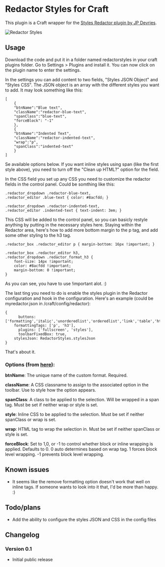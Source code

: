 Redactor Styles for Craft
===========

This plugin is a Craft wrapper for the [Styles Redactor plugin by JP Devries](https://github.com/jpdevries/styles).

![Redactor Styles](https://www.modmore.com/assets/uploads/redactor_custom_styles.png)


Usage
---
Download the code and put it in a folder named redactorstyles in your craft plugins folder. Go to Settings > Plugins 
and install it. You can now click on the plugin name to enter the settings.

In the settings you can add content to two fields, "Styles JSON Object" and "Styles CSS". The JSON object is an array 
with the different styles you want to add. It may look something like this:

    [
        { 
        "btnName":"Blue text", 
        "className":"redactor-blue-text", 
        "spanClass":"blue-text", 
        "forceBlock": "-1"
        },
        { 
        "btnName":"Indented Text", 
        "className":"redactor-indented-text", 
        "wrap":"p", 
        "spanClass":"indented-text" 
        }
    ]

Se available options below. If you want inline styles using span (like the first style above), you need to turn off the 
"Clean up HTML?" option for the field.  

In the CSS field you set up any CSS you need to customize the redactor fields in the 
control panel. Could be somthing like this:
 
    .redactor_dropdown .redactor-blue-text,
    .redactor_editor .blue-text { color: #8acfdd; }
    
    .redactor_dropdown .redactor-indented-text, 
    .redactor_editor .indented-text { text-indent: 3em; }

This CSS will be added to the control panel, so you can basicly restyle anything by putting in the necessary styles 
here. Staying within the Redactor area, here's how to add more bottom margin to the p tag, and add some other styling 
to the h3 tag.
 
    .redactor_box .redactor_editor p { margin-bottom: 16px !important; }
    
    .redactor_box .redactor_editor h3, 
    .redactor_dropdown .redactor_format_h3 { 
        font-size: 14px !important; 
        color: #8acfdd !important; 
        margin-bottom: 0 !important; 
    }

As you can see, you have to use !important alot. :)

The last ting you need to do is enable the styles plugin in the Redactor configuration and hook in the configuration. 
Here's an example (could be myredactor.json in /craft/config/redactor):

    {
	      buttons: ['formatting','italic','unorderedlist','orderedlist','link','table','html'],
        formattingTags: ['p', 'h3'],
	      plugins: ['fullscreen', 'styles'],
	      toolbarFixedBox: true,
        stylesJson: RedactorStyles.stylesJson
    }


That's about it.
 
 
### Options (from [here](https://www.modmore.com/extras/redactor/documentation/creating-custom-formats/#format-options)):

**btnName**: The unique name of the custom format. Required.

**className**: A CSS classname to assign to the associated option in the toolbar. Use to style how the option appears.

**spanClass**: A class to be applied to the selection. Will be wrapped in a span tag. Must be set if neither wrap or style is set.

**style**: Inline CSS to be applied to the selection. Must be set if neither spanClass or wrap is set.

**wrap**: HTML tag to wrap the selection in. Must be set if neither spanClass or style is set.

**forceBlock**: Set to 1,0, or -1 to control whether block or inline wrapping is applied. Defaults to 0. 0 auto determines based on wrap tag. 1 forces block level wrapping. -1 prevents block level wrapping.



Known issues
---
- It seems like the remove formatting option doesn't work that well on inline tags. If someone wants to look into it that, I'd be more than happy. :) 


Todo/plans
---
- Add the ability to configure the styles JSON and CSS in the config files



Changelog
---
### Version 0.1
 - Initial public release
